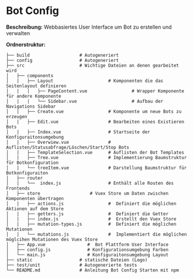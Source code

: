 # Bot Config

**Beschreibung:**
Webbasiertes User Interface um Bot zu erstellen und verwalten

**Ordnerstruktur:**

    ├── build                   # Autogeneriert
    ├── config                  # Autogeneriert
    ├── src                     # Wichtige Dateien an denen gearbeitet wird
    │   ├── components
    │   |   ├── Layout                     # Komponenten die das Seitenlayout definieren
    │   |   |   ├── PageContent.vue                 # Wrapper Komponente für andere Komponente
    │   |   |   └── Sidebar.vue                     # Aufbau der Navigations Sidebar
    │   |   ├── Create.vue                 # Komponente um neue Bots zu erzeugen
    │   |   ├── Edit.vue                   # Bearbeiten eines Existieren Bots
    │   |   ├── Index.vue                  # Startseite der Konfiguraitonsumgebung
    │   |   ├── Overwiew.vue               # Auflisten/Statusabfrage/Löschen/Start/Stop Bots
    │   |   ├── TemplateSelection.vue      # Auflisten der Bot Templates
    │   |   ├── Tree.vue                   # Implementierung Baumstruktur für Botkonfiguration
    │   |   └── treeItem.vue               # Darstellung Baumstruktur für Botkonfiguraiton
    │   ├── router
    │   |   └──  index.js                  # Enthält alle Routen des Frontends
    │   ├── store                   # Vuex Store um Daten zwischen Komponenten übertragen
    │   |   ├── actions.js                 #  Definiert die möglichen Aktionen auf dem Store
    │   |   ├── getters.js                 #  Definiert die Getter
    │   |   ├── index.js                   #  Erstellt den Vuex Store
    │   |   ├── mutation-types.js          #  Definiert die möglichen Mutationen
    │   |   └── mutations.js               #  Implementiert die möglichen möglcihen Mutationen des Vuex Store
    │   ├── App.vue                #  Bot Plattform User Interface
    │   ├── config.js              # Konfigurationsumgebung Farben
    │   └── main.js                # Konfiguraitonsumgebung Layout
    ├── static                  # statische Dateien (Logo)
    ├── test/unit               # Autogenerierte tests
    └── README.md               # Anleitung Bot Config Starten mit npm
